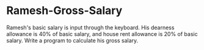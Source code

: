 # Ramesh-Gross-Salary
Ramesh's basic salary is input through the keyboard. His dearness allowance is 40% of basic salary, and house rent allowance is 20% of basic salary. Write a program  to calculate his gross salary.
